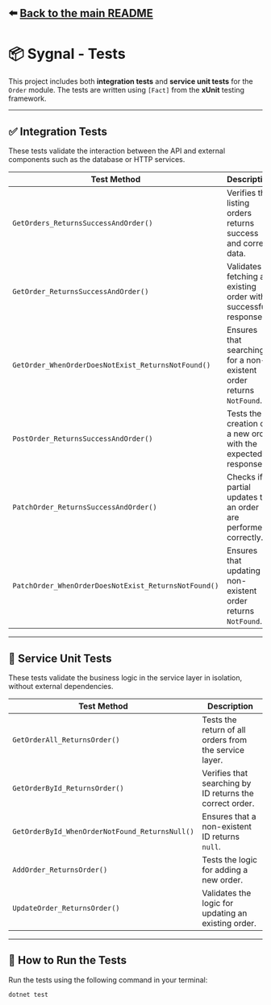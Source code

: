 ⬅️ [Back to the main README](../../README.md)
---

# 📦 Sygnal - Tests

This project includes both **integration tests** and **service unit tests** for the `Order` module. The tests are written using `[Fact]` from the **xUnit** testing framework.

---

## ✅ Integration Tests

These tests validate the interaction between the API and external components such as the database or HTTP services.

| Test Method | Description |
|-------------|-------------|
| `GetOrders_ReturnsSuccessAndOrder()` | Verifies that listing orders returns success and correct data. |
| `GetOrder_ReturnsSuccessAndOrder()` | Validates fetching an existing order with a successful response. |
| `GetOrder_WhenOrderDoesNotExist_ReturnsNotFound()` | Ensures that searching for a non-existent order returns `NotFound`. |
| `PostOrder_ReturnsSuccessAndOrder()` | Tests the creation of a new order with the expected response. |
| `PatchOrder_ReturnsSuccessAndOrder()` | Checks if partial updates to an order are performed correctly. |
| `PatchOrder_WhenOrderDoesNotExist_ReturnsNotFound()` | Ensures that updating a non-existent order returns `NotFound`. |

---

## 🔧 Service Unit Tests

These tests validate the business logic in the service layer in isolation, without external dependencies.

| Test Method | Description |
|-------------|-------------|
| `GetOrderAll_ReturnsOrder()` | Tests the return of all orders from the service layer. |
| `GetOrderById_ReturnsOrder()` | Verifies that searching by ID returns the correct order. |
| `GetOrderById_WhenOrderNotFound_ReturnsNull()` | Ensures that a non-existent ID returns `null`. |
| `AddOrder_ReturnsOrder()` | Tests the logic for adding a new order. |
| `UpdateOrder_ReturnsOrder()` | Validates the logic for updating an existing order. |

---

## 🧪 How to Run the Tests

Run the tests using the following command in your terminal:

```bash
dotnet test
```